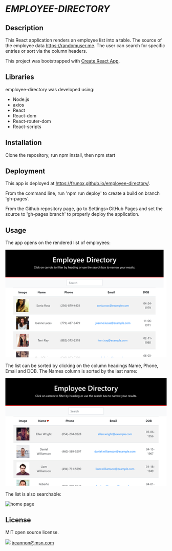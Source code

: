 # _EMPLOYEE-DIRECTORY_

## Description

This React application renders an employee list into a table. The source of the employee data https://randomuser.me. The user can search for specific entries or sort via the column headers.

This project was bootstrapped with [Create React App](https://github.com/facebook/create-react-app).

## Libraries

employee-directory was developed using:

- Node.js
- axios
- React
- React-dom
- React-router-dom
- React-scripts

## Installation

Clone the repository, run npm install, then npm start

## Deployment

This app is deployed at https://frunox.github.io/employee-directory/.

From the command line, run 'npm run deploy' to create a build on branch 'gh-pages'.

From the Github repository page, go to Settings>GitHub Pages and set the source to 'gh-pages branch' to properly deploy the application.

## Usage

The app opens on the rendered list of employees:

<img src="./src/assets/images/employee-directory-1.png" alt="home page">

The list can be sorted by clicking on the column headings Name, Phone, Email and DOB. The Names column is sorted by the last name:

<img src="./src/assets/images/emp-dir-sort-name.png" alt="home page">

The list is also searchable:

<img src="./src/assets/images/emp-dir-search
.png" alt="home page">

## License

MIT open source license.

![](https://img.shields.io/badge/Project-Creator-brightgreen) jrcannon@msn.com
